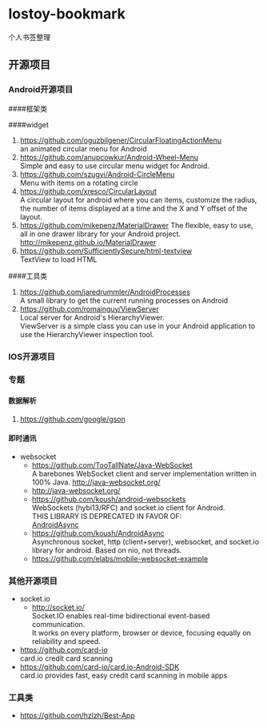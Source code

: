 # lostoy-bookmark
个人书签整理

## 开源项目

### Android开源项目

####框架类

####widget
1. https://github.com/oguzbilgener/CircularFloatingActionMenu  
		an animated circular menu for Android
2. https://github.com/anupcowkur/Android-Wheel-Menu  
		Simple and easy to use circular menu widget for Android.
3. https://github.com/szugyi/Android-CircleMenu  
		Menu with items on a rotating circle
4. https://github.com/xresco/CircularLayout  
		A circular layout for android where you can items, customize the radius, the number of items displayed at a time and the X and Y offset of the layout.
5. https://github.com/mikepenz/MaterialDrawer
		The flexible, easy to use, all in one drawer library for your Android project. http://mikepenz.github.io/MaterialDrawer
6. https://github.com/SufficientlySecure/html-textview  
		TextView to load HTML  

####工具类  
1. https://github.com/jaredrummler/AndroidProcesses  
		A small library to get the current running processes on Android
1. https://github.com/romainguy/ViewServer  
		Local server for Android's HierarchyViewer.  
		ViewServer is a simple class you can use in your Android application
		to use the HierarchyViewer inspection tool.  

### IOS开源项目

### 专题
#### 数据解析
1. https://github.com/google/gson
  
#### 即时通讯
* websocket
	- https://github.com/TooTallNate/Java-WebSocket  
			A barebones WebSocket client and server implementation written in 100% Java. http://java-websocket.org/
	- http://java-websocket.org/  
	- https://github.com/koush/android-websockets  
			WebSockets (hybi13/RFC) and socket.io client for Android.  
			THIS LIBRARY IS DEPRECATED IN FAVOR OF:  
[AndroidAsync](https://github.com/koush/AndroidAsync)  
	- https://github.com/koush/AndroidAsync  
			Asynchronous socket, http (client+server), websocket, and socket.io library for android. Based on nio, not threads.  
	- https://github.com/elabs/mobile-websocket-example  

### 其他开源项目  
* socket.io  
	- http://socket.io/  
			Socket.IO enables real-time bidirectional event-based communication.  
			It works on every platform, browser or device, focusing equally on reliability and speed.
* https://github.com/card-io  
			card.io credit card scanning  
* https://github.com/card-io/card.io-Android-SDK  
			card.io provides fast, easy credit card scanning in mobile apps  

### 工具类
* https://github.com/hzlzh/Best-App  


